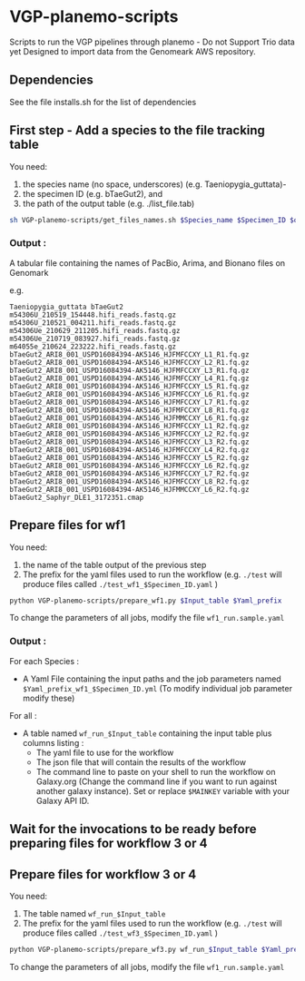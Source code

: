 # VGP-planemo-scripts

Scripts to run the VGP pipelines through planemo - Do not Support Trio data yet
Designed to import data from the Genomeark AWS repository.

## Dependencies

See the file installs.sh for the list of dependencies

## First step - Add a species to the file tracking table

You need: 
1. the species name (no space, underscores) (e.g. Taeniopygia_guttata)-
2. the specimen ID (e.g. bTaeGut2), and 
3. the path of the output table (e.g. ./list_file.tab)

````bash
sh VGP-planemo-scripts/get_files_names.sh $Species_name $Specimen_ID $output
````

### Output : 

A tabular file containing the names of PacBio, Arima, and Bionano files on Genomark

e.g.

````tabular
Taeniopygia_guttata	bTaeGut2	m54306U_210519_154448.hifi_reads.fastq.gz m54306U_210521_004211.hifi_reads.fastq.gz m54306Ue_210629_211205.hifi_reads.fastq.gz m54306Ue_210719_083927.hifi_reads.fastq.gz m64055e_210624_223222.hifi_reads.fastq.gz	bTaeGut2_ARI8_001_USPD16084394-AK5146_HJFMFCCXY_L1_R1.fq.gz bTaeGut2_ARI8_001_USPD16084394-AK5146_HJFMFCCXY_L2_R1.fq.gz bTaeGut2_ARI8_001_USPD16084394-AK5146_HJFMFCCXY_L3_R1.fq.gz bTaeGut2_ARI8_001_USPD16084394-AK5146_HJFMFCCXY_L4_R1.fq.gz bTaeGut2_ARI8_001_USPD16084394-AK5146_HJFMFCCXY_L5_R1.fq.gz bTaeGut2_ARI8_001_USPD16084394-AK5146_HJFMFCCXY_L6_R1.fq.gz bTaeGut2_ARI8_001_USPD16084394-AK5146_HJFMFCCXY_L7_R1.fq.gz bTaeGut2_ARI8_001_USPD16084394-AK5146_HJFMFCCXY_L8_R1.fq.gz bTaeGut2_ARI8_001_USPD16084394-AK5146_HJFMMCCXY_L6_R1.fq.gz	bTaeGut2_ARI8_001_USPD16084394-AK5146_HJFMFCCXY_L1_R2.fq.gz bTaeGut2_ARI8_001_USPD16084394-AK5146_HJFMFCCXY_L2_R2.fq.gz bTaeGut2_ARI8_001_USPD16084394-AK5146_HJFMFCCXY_L3_R2.fq.gz bTaeGut2_ARI8_001_USPD16084394-AK5146_HJFMFCCXY_L4_R2.fq.gz bTaeGut2_ARI8_001_USPD16084394-AK5146_HJFMFCCXY_L5_R2.fq.gz bTaeGut2_ARI8_001_USPD16084394-AK5146_HJFMFCCXY_L6_R2.fq.gz bTaeGut2_ARI8_001_USPD16084394-AK5146_HJFMFCCXY_L7_R2.fq.gz bTaeGut2_ARI8_001_USPD16084394-AK5146_HJFMFCCXY_L8_R2.fq.gz bTaeGut2_ARI8_001_USPD16084394-AK5146_HJFMMCCXY_L6_R2.fq.gz	bTaeGut2_Saphyr_DLE1_3172351.cmap
````



## Prepare files for wf1 

You need: 
1. the name of the table output of the previous step
2. The prefix for the yaml files used to run the workflow (e.g. `./test` will produce files called `./test_wf1_$Specimen_ID.yaml` )

````bash
python VGP-planemo-scripts/prepare_wf1.py $Input_table $Yaml_prefix
````

To change the parameters of all jobs, modify the file `wf1_run.sample.yaml`


### Output : 

For each Species : 
- A Yaml File containing the input paths and the job parameters named `$Yaml_prefix_wf1_$Specimen_ID.yml` (To modify individual job parameter modify these)

For all : 
- A table named `wf_run_$Input_table` containing the input table plus columns listing : 
  - The yaml file to use for the workflow
  - The json file that will contain the results of the workflow
  - The command line to paste on your shell to run the workflow on Galaxy.org (Change the command line if you want to run against another galaxy instance). Set or replace `$MAINKEY` variable with your Galaxy API ID.


## Wait for the invocations to be ready before preparing files for workflow 3 or 4


## Prepare files for workflow 3 or 4 


You need: 
1. The table named `wf_run_$Input_table` 
2. The prefix for the yaml files used to run the workflow (e.g. `./test` will produce files called `./test_wf3_$Specimen_ID.yaml` )

````bash
python VGP-planemo-scripts/prepare_wf3.py wf_run_$Input_table $Yaml_prefix
````

To change the parameters of all jobs, modify the file `wf1_run.sample.yaml`
